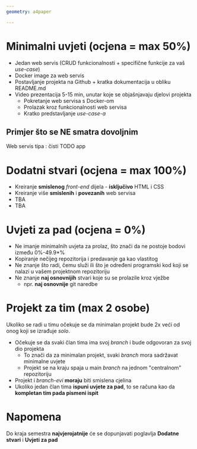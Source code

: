 ```yaml
---
geometry: a4paper

---
```


# Minimalni uvjeti (ocjena = max 50%) 

- Jedan web servis (CRUD funkcionalnosti + specifične funkcije za vaš *use-case*)
- Docker image za web servis
- Postavljanje projekta na Github + kratka dokumentacija u obliku README.md
- Video prezentacija 5-15 min, unutar koje se objašnjavaju djelovi projekta
    - Pokretanje web servisa s Docker-om
    - Prolazak kroz funkcionalnosti web servisa
    - Kratko predstavljanje *use-case-a*

## Primjer što se **NE** smatra dovoljnim

Web servis tipa : čisti TODO app 

# Dodatni stvari (ocjena = max 100%)

- Kreiranje **smislenog** *front-end* dijela - **isključivo** HTML i CSS
- Kreiranje više **smislenih** i **povezanih** web servisa
- TBA
- TBA

# Uvjeti za **pad** (ocjena = 0%)

- Ne imanje minimalnih uvjeta za prolaz, što znači da ne postoje bodovi između 0%-49.9\*%
- Kopiranje nečijeg repozitorija i predavanje ga kao vlastitog
- Ne znanje što radi, čemu služi ili što je određeni programski kod koji se nalazi u vašem projektnom repozitoriju 
- Ne znanje **naj osnovnijih** stvari koje su se prolazile kroz vježbe
    - npr. **naj osnovnije** git naredbe

# Projekt za tim (max 2 osobe)

Ukoliko se radi u timu očekuje se da minimalan projekt bude 2x veći od onog koji se izrađuje *solo*.

- Očekuje se da svaki član tima ima svoj *branch* i bude odgovoran za svoj dio projekta
    - To znači da za minimalan projekt, svaki *branch* mora sadržavat minimalne uvjete
    - Projekt se na kraju spaja u main *branch* na jednom "centralnom" repozitoriju
- Projekt i *branch-evi* **moraju** biti smislena cjelina
- Ukoliko jedan član tima **ispuni uvjete za pad**, to se računa kao da **kompletan tim pada pismeni ispit**

# Napomena

Do kraja semestra **najvjerojatnije** će se dopunjavati poglavlja **Dodatne stvari** i **Uvjeti za pad**
